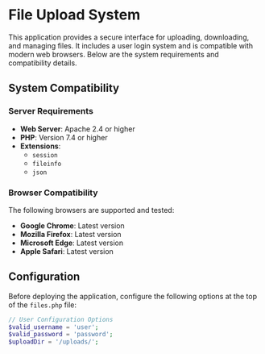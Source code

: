 # File Upload System

This application provides a secure interface for uploading, downloading, and managing files. It includes a user login system and is compatible with modern web browsers. Below are the system requirements and compatibility details.

## System Compatibility

### Server Requirements

- **Web Server**: Apache 2.4 or higher
- **PHP**: Version 7.4 or higher
- **Extensions**: 
  - `session`
  - `fileinfo`
  - `json`

### Browser Compatibility

The following browsers are supported and tested:

- **Google Chrome**: Latest version
- **Mozilla Firefox**: Latest version
- **Microsoft Edge**: Latest version
- **Apple Safari**: Latest version

## Configuration

Before deploying the application, configure the following options at the top of the `files.php` file:

```php
// User Configuration Options
$valid_username = 'user';
$valid_password = 'password';
$uploadDir = '/uploads/';

